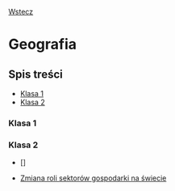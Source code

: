 [Wstecz](../README.md)

# Geografia

## Spis treści

-   [Klasa 1](#klasa-1)
-   [Klasa 2](#klasa-2)

### Klasa 1

### Klasa 2

-   []

-   [Zmiana roli sektorów gospodarki na świecie](klasa2/rola-sektorow-gospodarki.md)
